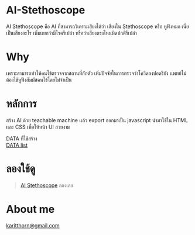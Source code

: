 # AI-Stethoscope
AI Stethoscope คือ AI ที่สามารถวิเคราะเสียงได้ว่า เสียงใน Stethoscope หรือ หูฟังหมอ  เนี่ยเป็นเสียงอะไร
เพิ่มเเยกว่ามีโรครึเปล่า หรือว่าเสียงตรงไหนผิดปกติรึเปล่า
# Why
เพราะสามารถทำให้คนไข้ตรวจจากสถานที่กักตัว เพิ่มปัจจัยในการตรวจว่าโควิดลงปอดรึยัง เเพทย์ไม่ต้องใช้หูฟังสัมผัสคนไข้โดยไม่จำเป็น
# หลักการ
สร้าง AI ด้วย teachable machine เเล้ว export ออกมาเป็น  javascript นำมาใช้ใน HTML เเละ CSS เพื่อให้หน้า UI สวยงาม

DATA ที่ใช้สร้าง    
[DATA list](https://youtube.com/playlist?list=PLz533vlEaTIcxB1_Cs4ejYWcZB_2wFT7z)

# ลองใช้ดู
>[AI Stethoscope](https://aistethoscope.000webhostapp.com/index.html)
>ลองเลย
# About me
karitthorn@gmail.com


